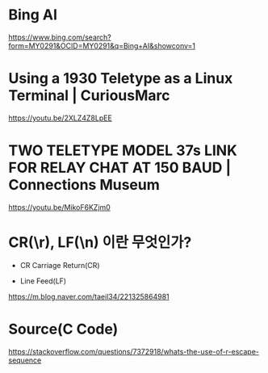 # Bing AI 

https://www.bing.com/search?form=MY0291&OCID=MY0291&q=Bing+AI&showconv=1

# Using a 1930 Teletype as a Linux Terminal | CuriousMarc

https://youtu.be/2XLZ4Z8LpEE

# TWO TELETYPE MODEL 37s LINK FOR RELAY CHAT AT 150 BAUD | Connections Museum

https://youtu.be/MikoF6KZjm0

# CR(\r), LF(\n) 이란 무엇인가?

- CR Carriage Return(CR)

- Line Feed(LF)

https://m.blog.naver.com/taeil34/221325864981


# Source(C Code)
https://stackoverflow.com/questions/7372918/whats-the-use-of-r-escape-sequence

